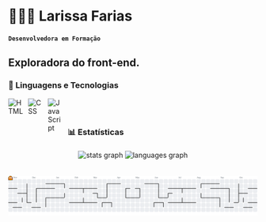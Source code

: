 # 👩🏻‍💻 Larissa Farias

**`Desenvolvedora em Formação`**

Exploradora do front-end.
---

### 🤖 Linguagens e Tecnologias

<img 
    align="left" 
    alt="HTML"
    title="HTML" 
    width="30px" 
    style="padding-right: 10px;" 
    src="https://cdn.jsdelivr.net/gh/devicons/devicon@latest/icons/html5/html5-original.svg" 
/>
<img 
    align="left" 
    alt="CSS" 
    title="CSS"
    width="30px" 
    style="padding-right: 10px;" 
    src="https://cdn.jsdelivr.net/gh/devicons/devicon@latest/icons/css3/css3-original.svg" 
/>
<img 
    align="left" 
    alt="JavaScript" 
    title="JavaScript"
    width="30px" 
    style="padding-right: 10px;" 
    src="https://cdn.jsdelivr.net/gh/devicons/devicon@latest/icons/javascript/javascript-original.svg" 
/> 

<br/>
<br/>

### 📊 Estatísticas
###
<div align="center">
  <img src="https://github-readme-stats.vercel.app/api?username=larissafariass&hide_title=false&hide_rank=false&show_icons=true&include_all_commits=true&count_private=true&disable_animations=false&theme=dracula&locale=en&hide_border=false&order=1" height="150" alt="stats graph"  />
  <img src="https://github-readme-stats.vercel.app/api/top-langs?username=larissafariass&locale=en&hide_title=false&layout=compact&card_width=320&langs_count=5&theme=dracula&hide_border=false&order=2" height="150" alt="languages graph"  />
</div>


<br>
<br>


    
<picture>
  <source media="(prefers-color-scheme: dark)" srcset="https://raw.githubusercontent.com/larissafariass/larissafariass/output/pacman-contribution-graph-dark.svg">
  <source media="(prefers-color-scheme: light)" srcset="https://raw.githubusercontent.com/larissafariass/larissafariass/output/pacman-contribution-graph.svg">
  <img alt="pacman contribution graph" src="https://raw.githubusercontent.com/larissafariass/larissafariass/output/pacman-contribution-graph.svg">
</picture>

###

